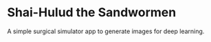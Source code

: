 # Shai-Hulud the Sandwormen

A simple surgical simulator app to generate images for deep learning.

